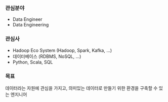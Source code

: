 ### 관심분야

- Data Engineer
- Data Engineering

### 관심사

- Hadoop Eco System (Hadoop, Spark, Kafka, ...)
- 데이터베이스 (RDBMS, NoSQL, ...)
- Python, Scala, SQL

### 목표

데이터라는 자원에 관심을 가지고, 의미있는 데이터로 만들기 위한 환경을 구축할 수 있는 엔지니어
